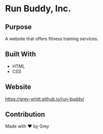 # Run Buddy, Inc.

## Purpose
A website that offers fitness training services.

## Built With
* HTML
* CSS

## Website
https://grey-whitt.github.io/run-buddy/

## Contribution
Made with ❤️ by Grey
